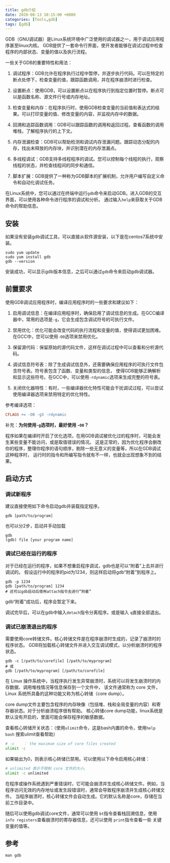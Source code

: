 ```yaml
---
title: gdb介绍
date: 2020-08-13 10:15:00 +0800
categories: [Tools,gdb]
tags: [gdb]
---
```



GDB（GNU调试器）是Linux系统环境中广泛使用的调试器之一，用于调试应用程序甚至linux内核。
GDB提供了一套命令行界面，使开发者能够在调试过程中检查程序的内部状态、变量的值以及执行流程。

一些关于GDB的重要特性和用法：

1. 调试程序：GDB允许在程序执行过程中暂停，并逐步执行代码。可以在特定的断点处停下，检查变量的值，跟踪函数调用，并在程序崩溃时进行检查。

2. 设置断点：使用GDB，可以设置断点以在程序执行到指定位置时暂停。断点可以是函数名称、源文件行号或内存地址。

3. 检查变量和内存：在程序执行时，使用GDB检查变量的当前值和表达式的结果。可以打印变量的值、修改变量的内容，并监视内存中的数据。

4. 回溯和追踪函数调用：GDB可以跟踪函数的调用和返回过程。查看函数的调用堆栈，了解程序执行的上下文。

5. 内存泄漏检查：GDB可以帮助检测和调试内存泄漏问题。跟踪动态分配的内存，找出未释放的内存块，并识别潜在的内存泄漏点。

6. 多线程调试：GDB支持多线程程序的调试。您可以控制每个线程的执行，观察线程的状态，并检查线程间的同步和通信。

7. 脚本扩展：GDB提供了一种称为GDB脚本的扩展机制，允许用户编写自定义命令和自动化调试任务。

在Linux系统中，您可以通过在终端中运行`gdb`命令来启动GDB。进入GDB的交互界面，可以使用各种命令进行程序的调试和分析。
通过输入`help`来获取关于GDB命令的帮助信息。


## 安装

如果没有安装gdb调试工具，可以直接从软件源安装，以下是在centos7系统中安装。

```
sudo yum update
sudo yum install gdb
gdb --version
```
安装成功，可以显示gdb版本信息，之后可以通过`gdb`命令来启动gdb调试器。


## 前置要求

使用GDB调试应用程序时，编译应用程序时的一些要求和建议如下：

1. 启用调试信息：在编译应用程序时，确保启用了调试信息的生成。在GCC编译器中，常用的选项是`-g`，它会生成包含调试符号的可执行文件。

2. 禁用优化：优化可能会改变代码的执行流程和变量的值，使得调试更加困难。在GCC中，您可以使用`-O0`选项来禁用优化。

3. 保留源代码：保留原始的源代码文件，这样在调试过程中可以查看和分析源代码。

4. 调试信息符号表：除了生成调试信息外，还需要确保应用程序的可执行文件包含符号表。符号表包含了函数、变量和类型的信息，
   使得GDB能够正确解析和显示这些符号。在GCC中，可以使用`-rdynamic`选项来生成完整的符号表。

5. 关闭优化器特性：有时，一些编译器优化特性可能会干扰调试过程，可以尝试使用编译器选项来禁用特定的优化特性。

参考编译选项：
```makefile
CFLAGS += -O0 -g3 -rdynamic
```

补充：**为何使用`-g`选项时，最好使用 `-O0`？**

程序如果在编译时开启了优化选项，在用GDB调试被优化过的程序时，可能会发生某些变量不能访问，或是取值错误的情况。
这是正常的，因为优化程序会删改你的程序，整理你程序的语句顺序，剔除一些无意义的变量等，所以在GDB调试这种程序时，
运行时的指令和所编写指令就有不一样，也就会出现想象不到的结果。


## 启动方式

### 调试新程序

建议直接使用如下命令启动gdb并装载指定程序。
```
gdb [path/to/program]
```

也可以分2步，启动并手动加载
```
gdb
(gdb) file [your program name]
```

### 调试已经在运行的程序

对于已经在运行的程序，如果不想重启程序调试，gdb也是可以“附着”上去并进行调试的。
假设运行中的程序的pid为1234，则这样启动将gdb“附着”到程序上。
```
gdb -p 1234
gdb [path/to/program] 1234
# 还可以gdb启动后使用attach指令去进行“附着”
```
gdb“附着”成功后，程序会暂定下来。

调试完毕后，可以在gdb中输入`detach`指令分离程序。或是输入 `q`直接全部退出。


### 调试已崩溃退出的程序

需要使用core转储文件。核心转储文件是在程序崩溃时生成的，记录了崩溃时的程序状态。
GDB将加载核心转储文件并进入交互调试模式，以分析崩溃时的程序状态。

```
gdb -c [/path/to/corefile] [/path/to/myprogram] 
# 或
gdb [/path/to/myprogram] [/path/to/corefile] 
```

在 Linux 操作系统中，当程序执行发生异常崩溃时，系统可以将发生崩溃时的内存数据、调用堆栈情况等信息保存到一个文件中，
该文件通常称为 core 文件，Linux 系统所具备的这种功能又称为核心转储（core dump）。

core dump文件主要包含程序的内存映像（包括堆、栈和全局变量的内容）和寄存器状态。对于分析崩溃程序很有帮助。
核心转储core dump功能，linux系统是默认没有开启的，里面可能会保存程序的敏感数据。

查看核心转储开关状态：（使用`ulimit`命令，这是bash内置的命令，使用`help bash` 搜索ulimit查看帮助）

```bash
# -c	： the maximum size of core files created
ulimit -c
```
如果输出为0，则表示核心转储已禁用。可以使用以下命令启用核心转储：
```bash
# unlimited 表示不限制 core 文件的大小。
ulimit -c unlimited
```

在程序或操作系统遇到严重错误时，它可能会崩溃并生成核心转储文件。例如，当程序访问无效的内存地址或发生段错误时，通常会导致程序崩溃并生成核心转储文件。
当程序崩溃时，核心转储文件会自动生成。它的默认名称是core，存储在当前工作目录中。

随后可以使用gdb调试core文件，通常可以使用 `bt`指令查看栈回溯信息，使用`info registers`查看崩溃时的寄存器信息，还可以使用 `print`指令查看一些
关键变量的值等。


## 参考

`man gdb`




